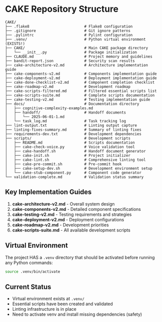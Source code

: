 # CAKE Repository Structure

```
CAKE/
├── .flake8                         # Flake8 configuration
├── .gitignore                      # Git ignore patterns
├── .pylintrc                       # Pylint configuration
├── .venv/                          # Python virtual environment (EXISTS!)
├── CAKE/                           # Main CAKE package directory
│   └── __init__.py                 # Package initialization
├── CLAUDE.md                       # Project memory and guidelines
├── bandit-report.json              # Security scan results
├── cake-architecture-v2.md         # Architecture implementation guide
├── cake-components-v2.md           # Components implementation guide
├── cake-deployment-v2.md           # Deployment implementation guide
├── cake-done-checklist-v2.md       # Component completion checklist
├── cake-roadmap-v2.md              # Development roadmap
├── cake-scripts-filtered.md        # Filtered essential scripts list
├── cake-scripts-suite.md           # Complete scripts documentation
├── cake-testing-v2.md              # Testing implementation guide
├── docs/                           # Documentation directory
│   ├── cognitive-complexity-examples.md
│   ├── handoff/                    # Handoff documents
│   │   └── 2025-06-01-1.md
│   └── task_log.md                 # Task tracking log
├── lint-output.txt                 # Linting output capture
├── linting-fixes-summary.md        # Summary of linting fixes
├── requirements-dev.txt            # Development dependencies
├── scripts/                        # Development scripts
│   ├── README.md                   # Scripts documentation
│   ├── cake-check-voice.py         # Voice validation tool
│   ├── cake-handoff.sh             # Handoff document generator
│   ├── cake-init.sh                # Project initializer
│   ├── cake-lint.sh                # Comprehensive linting tool
│   ├── cake-pre-commit.sh          # Pre-commit hook
│   ├── cake-setup-dev.sh           # Development environment setup
│   └── cake-stub-component.py      # Component code generator
└── validation-complete.md          # Validation status summary
```

## Key Implementation Guides

1. **cake-architecture-v2.md** - Overall system design
2. **cake-components-v2.md** - Detailed component specifications
3. **cake-testing-v2.md** - Testing requirements and strategies
4. **cake-deployment-v2.md** - Deployment configurations
5. **cake-roadmap-v2.md** - Development priorities
6. **cake-scripts-suite.md** - All available development scripts

## Virtual Environment

The project HAS a `.venv` directory that should be activated before running any Python commands:

```bash
source .venv/bin/activate
```

## Current Status

- Virtual environment exists at `.venv/`
- Essential scripts have been created and validated
- Linting infrastructure is in place
- Need to activate venv and install missing dependencies (safety)
